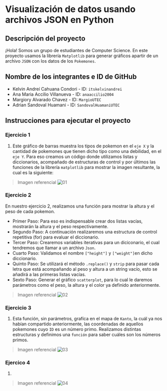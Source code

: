 # Visualización de datos usando archivos JSON en Python

## Descripción del proyecto

¡Hola! Somos un grupo de estudiantes de Computer Science. En este proyecto usamos la librería `Matplotlib` para generar gráficos apartir de un archivo `JSON` con los datos de los `Pokemones`. 

## Nombre de los integrantes e ID de GitHub

* Kelvin Andreí Cahuana Condori - ID: `itskelvinandrei`
* Ana Maria Accilio Villanueva - ID: `anaaccilio2004`
* Margiory Alvarado Chavez - ID:  `MargioUTEC`
* Adrian Sandoval Huamani -  ID: `SandovalHuamaniUTEC`

## Instrucciones para ejecutar el proyecto

### Ejercicio 1

1. Este gráfico de barras muestra los tipos de pokemon en el `eje X`
y la cantidad de pokemones que tienen dicho tipo como una debilidad, en el `eje Y`.
Para eso creamos un código donde utilizamos listas y diccionarios, acompañado
de estructuras de control y por últimos las funciones de la librería
`matplotlib` para mostrar la imagen resultante, la cual es la siguiente:


> Imagen referencial
> ![01](https://user-images.githubusercontent.com/91230053/146286826-55c6a54f-2e8e-4dba-8a0b-5a93044e6ba9.png)

### Ejercicio 2

En nuestro ejercicio 2, realizamos una función para mostrar la altura y el peso de cada pokemon. 
- Primer Paso: Para eso es indispensable crear dos listas vacías, mostrarán la altura y el peso respectivamente.
- Segundo Paso: A continuación realizaremos una estructura de control repetitiva (for) para evaluar el diccionario.
- Tercer Paso: Crearemos variables iterativas para un diciconario, el cual tendremos que llamar a un archivo `Json`.
- Cuarto Paso: Validamos el nombre `["height"]` y `["weight"]`en dicho diccionario.
- Quinto Paso: Se utilizará el método `.replace()` y `strip` para pasar cada letra que está acompañando al peso y altura a un string vacío, esto se añadirá a las primeras listas vacías. 
- Sexto Paso: Generar el gráfico `scatterplot`, para lo cual le daremos parámetros como el peso, la altura y el color ya definido anteriormente.  

> Imagen referencial
> ![02](https://user-images.githubusercontent.com/91230053/146286849-28fb3eba-5d10-4c9f-b1b3-6a3a922ebde5.png)


### Ejercicio 3

1. Esta función, sin parámetros, grafíca en el mapa de `Kanto`, la cuál ya nos habían compartido anteriormente,
las coordenadas de aquellos pokemones cuyo `ID` es un número primo. Realizamos distintas estructuras y definimos
una `función` para saber cuáles son los números primos.

> Imagen referencial
> ![03](https://user-images.githubusercontent.com/91230053/146286916-3aa9e6ea-2f3e-477c-b785-25478858eea4.png)

### Ejercico 4

1.

> Imagen referencial
> ![04](https://user-images.githubusercontent.com/91230053/146286946-2dbfc5fa-cd47-4f68-acd8-729ef79f3aed.png)


